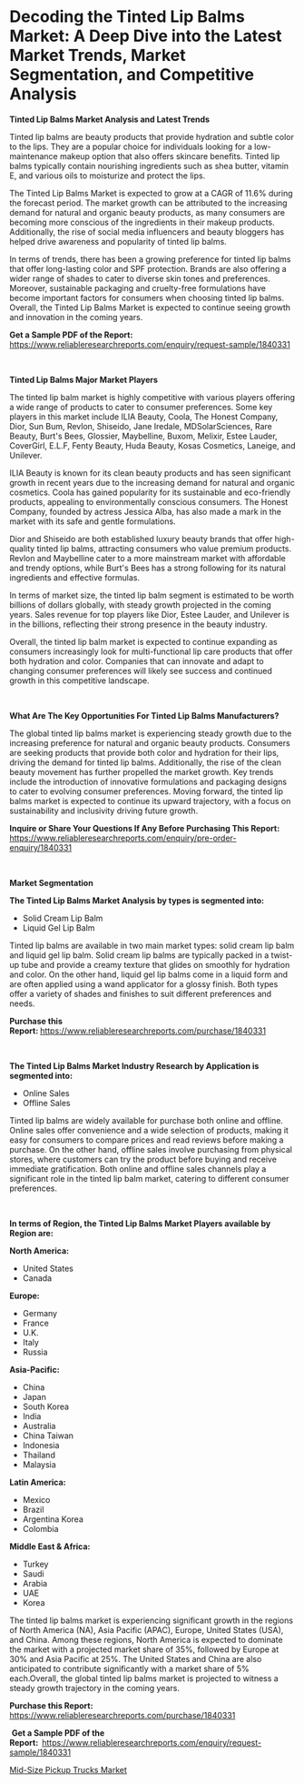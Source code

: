 <p><h1>Decoding the Tinted Lip Balms Market: A Deep Dive into the Latest Market Trends, Market Segmentation, and Competitive Analysis</h1></p><p><strong>Tinted Lip Balms Market Analysis and Latest Trends</strong></p>
<p><p>Tinted lip balms are beauty products that provide hydration and subtle color to the lips. They are a popular choice for individuals looking for a low-maintenance makeup option that also offers skincare benefits. Tinted lip balms typically contain nourishing ingredients such as shea butter, vitamin E, and various oils to moisturize and protect the lips.</p><p>The Tinted Lip Balms Market is expected to grow at a CAGR of 11.6% during the forecast period. The market growth can be attributed to the increasing demand for natural and organic beauty products, as many consumers are becoming more conscious of the ingredients in their makeup products. Additionally, the rise of social media influencers and beauty bloggers has helped drive awareness and popularity of tinted lip balms.</p><p>In terms of trends, there has been a growing preference for tinted lip balms that offer long-lasting color and SPF protection. Brands are also offering a wider range of shades to cater to diverse skin tones and preferences. Moreover, sustainable packaging and cruelty-free formulations have become important factors for consumers when choosing tinted lip balms. Overall, the Tinted Lip Balms Market is expected to continue seeing growth and innovation in the coming years.</p></p>
<p><strong>Get a Sample PDF of the Report:&nbsp;</strong> <a href="https://www.reliableresearchreports.com/enquiry/request-sample/1840331">https://www.reliableresearchreports.com/enquiry/request-sample/1840331</a></p>
<p>&nbsp;</p>
<p><strong>Tinted Lip Balms Major Market Players</strong></p>
<p><p>The tinted lip balm market is highly competitive with various players offering a wide range of products to cater to consumer preferences. Some key players in this market include ILIA Beauty, Coola, The Honest Company, Dior, Sun Bum, Revlon, Shiseido, Jane Iredale, MDSolarSciences, Rare Beauty, Burt's Bees, Glossier, Maybelline, Buxom, Melixir, Estee Lauder, CoverGirl, E.L.F, Fenty Beauty, Huda Beauty, Kosas Cosmetics, Laneige, and Unilever.</p><p>ILIA Beauty is known for its clean beauty products and has seen significant growth in recent years due to the increasing demand for natural and organic cosmetics. Coola has gained popularity for its sustainable and eco-friendly products, appealing to environmentally conscious consumers. The Honest Company, founded by actress Jessica Alba, has also made a mark in the market with its safe and gentle formulations.</p><p>Dior and Shiseido are both established luxury beauty brands that offer high-quality tinted lip balms, attracting consumers who value premium products. Revlon and Maybelline cater to a more mainstream market with affordable and trendy options, while Burt's Bees has a strong following for its natural ingredients and effective formulas.</p><p>In terms of market size, the tinted lip balm segment is estimated to be worth billions of dollars globally, with steady growth projected in the coming years. Sales revenue for top players like Dior, Estee Lauder, and Unilever is in the billions, reflecting their strong presence in the beauty industry.</p><p>Overall, the tinted lip balm market is expected to continue expanding as consumers increasingly look for multi-functional lip care products that offer both hydration and color. Companies that can innovate and adapt to changing consumer preferences will likely see success and continued growth in this competitive landscape.</p></p>
<p>&nbsp;</p>
<p><strong>What Are The Key Opportunities For Tinted Lip Balms Manufacturers?</strong></p>
<p><p>The global tinted lip balms market is experiencing steady growth due to the increasing preference for natural and organic beauty products. Consumers are seeking products that provide both color and hydration for their lips, driving the demand for tinted lip balms. Additionally, the rise of the clean beauty movement has further propelled the market growth. Key trends include the introduction of innovative formulations and packaging designs to cater to evolving consumer preferences. Moving forward, the tinted lip balms market is expected to continue its upward trajectory, with a focus on sustainability and inclusivity driving future growth.</p></p>
<p><strong>Inquire or Share Your Questions If Any Before Purchasing This Report:</strong> <a href="https://www.reliableresearchreports.com/enquiry/pre-order-enquiry/1840331">https://www.reliableresearchreports.com/enquiry/pre-order-enquiry/1840331</a></p>
<p>&nbsp;</p>
<p><strong>Market Segmentation</strong></p>
<p><strong>The Tinted Lip Balms Market Analysis by types is segmented into:</strong></p>
<p><ul><li>Solid Cream Lip Balm</li><li>Liquid Gel Lip Balm</li></ul></p>
<p><p>Tinted lip balms are available in two main market types: solid cream lip balm and liquid gel lip balm. Solid cream lip balms are typically packed in a twist-up tube and provide a creamy texture that glides on smoothly for hydration and color. On the other hand, liquid gel lip balms come in a liquid form and are often applied using a wand applicator for a glossy finish. Both types offer a variety of shades and finishes to suit different preferences and needs.</p></p>
<p><strong>Purchase this Report:&nbsp;</strong><a href="https://www.reliableresearchreports.com/purchase/1840331">https://www.reliableresearchreports.com/purchase/1840331</a></p>
<p>&nbsp;</p>
<p><strong>The Tinted Lip Balms Market Industry Research by Application is segmented into:</strong></p>
<p><ul><li>Online Sales</li><li>Offline Sales</li></ul></p>
<p><p>Tinted lip balms are widely available for purchase both online and offline. Online sales offer convenience and a wide selection of products, making it easy for consumers to compare prices and read reviews before making a purchase. On the other hand, offline sales involve purchasing from physical stores, where customers can try the product before buying and receive immediate gratification. Both online and offline sales channels play a significant role in the tinted lip balm market, catering to different consumer preferences.</p></p>
<p>&nbsp;</p>
<p><strong>In terms of Region, the Tinted Lip Balms Market Players available by Region are:</strong></p>
<p>
    <p> <strong> North America: </strong>
        <ul>
            <li>United States</li>
            <li>Canada</li>
        </ul>
        </p> 
    <p> <strong> Europe: </strong>
        <ul>
            <li>Germany</li>
            <li>France</li>
            <li>U.K.</li>
            <li>Italy</li>
            <li>Russia</li>
        </ul>
        </p> 
    <p> <strong> Asia-Pacific: </strong>
        <ul>
            <li>China</li>
            <li>Japan</li>
            <li>South Korea</li>
            <li>India</li>
            <li>Australia</li>
            <li>China Taiwan</li>
            <li>Indonesia</li>
            <li>Thailand</li>
            <li>Malaysia</li>
        </ul>
        </p> 
    <p> <strong> Latin America: </strong>
        <ul>
            <li>Mexico</li>
            <li>Brazil</li>
            <li>Argentina Korea</li>
            <li>Colombia</li>
        </ul>
        </p> 
    <p> <strong> Middle East & Africa: </strong>
        <ul>
            <li>Turkey</li>
            <li>Saudi</li>
            <li>Arabia</li>
            <li>UAE</li>
            <li>Korea</li>
        </ul>
    </p>
    </p>
<p><p>The tinted lip balms market is experiencing significant growth in the regions of North America (NA), Asia Pacific (APAC), Europe, United States (USA), and China. Among these regions, North America is expected to dominate the market with a projected market share of 35%, followed by Europe at 30% and Asia Pacific at 25%. The United States and China are also anticipated to contribute significantly with a market share of 5% each.Overall, the global tinted lip balms market is projected to witness a steady growth trajectory in the coming years.</p></p>
<p><strong>Purchase this Report: </strong><a href="https://www.reliableresearchreports.com/purchase/1840331">https://www.reliableresearchreports.com/purchase/1840331</a></p>
<p>&nbsp;<strong>Get a Sample PDF of the Report:&nbsp;&nbsp;</strong><a href="https://www.reliableresearchreports.com/enquiry/request-sample/1840331">https://www.reliableresearchreports.com/enquiry/request-sample/1840331</a></p>
<p><strong></strong></p>
<p><p><a href="https://faithful-glue-af3.notion.site/Mid-Size-Pickup-Trucks-Market-Size-and-Examines-its-Market-Scope-with-a-Primary-Focus-on-Growth-Op-49013cac0fc44ec2a8267b8c9afff344">Mid-Size Pickup Trucks Market</a></p></p>